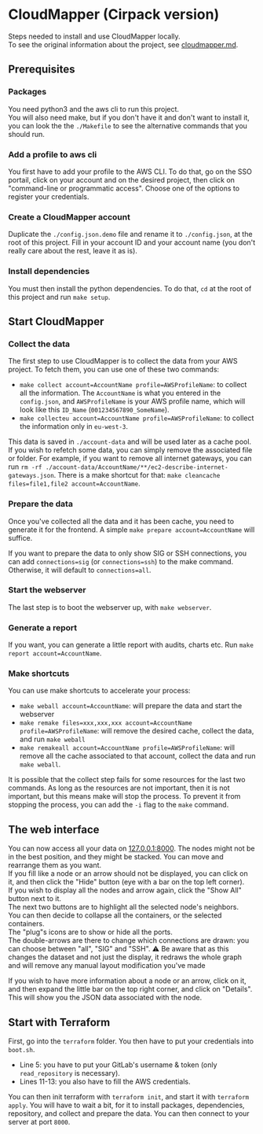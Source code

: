 # CloudMapper (Cirpack version)

Steps needed to install and use CloudMapper locally.\
To see the original information about the project, see [cloudmapper.md](./CLOUDMAPPER.md).

## Prerequisites

### Packages

You need python3 and the aws cli to run this project.\
You will also need make, but if you don't have it and don't want to install it, you can look the the `./Makefile` to
see the alternative commands that you should run.

### Add a profile to aws cli

You first have to add your profile to the AWS CLI. To do that, go on the SSO portail, click on your account and on the
desired project, then click on "command-line or programmatic access". Choose one of the options to register your
credentials.

### Create a CloudMapper account

Duplicate the `./config.json.demo` file and rename it to `./config.json`, at the root of this project. Fill in your
account ID and your account name (you don't really care about the rest, leave it as is).

### Install dependencies

You must then install the python dependencies. To do that, `cd` at the root of this project and run `make setup`.

## Start CloudMapper

### Collect the data

The first step to use CloudMapper is to collect the data from your AWS project. To fetch them, you can use one of these
two commands:
- `make collect account=AccountName profile=AWSProfileName`: to collect all the information. The
`AccountName` is what you entered in the `config.json`, and `AWSProfileName` is your AWS profile name, which
will look like this `ID_Name` (`001234567890_SomeName`).
- `make collecteu account=AccountName profile=AWSProfileName`: to collect the information only in
`eu-west-3`.

This data is saved in `./account-data` and will be used later as a cache pool. If you wish to refetch some data,
you can simply remove the associated file or folder. For example, if you want to remove all internet gateways, you can
run `rm -rf ./account-data/AccountName/**/ec2-describe-internet-gateways.json`. There is a make shortcut for
that: `make cleancache files=file1,file2 account=AccountName`.

### Prepare the data

Once you've collected all the data and it has been cache, you need to generate it for the frontend. A simple
`make prepare account=AccountName` will suffice.

If you want to prepare the data to only show SIG or SSH connections, you can add `connections=sig`
(or `connections=ssh`) to the make command. Otherwise, it will default to `connections=all`.

### Start the webserver

The last step is to boot the webserver up, with `make webserver`.

### Generate a report

If you want, you can generate a little report with audits, charts etc. Run `make report account=AccountName`.

### Make shortcuts

You can use make shortcuts to accelerate your process:
- `make weball account=AccountName`: will prepare the data and start the webserver
- `make remake files=xxx,xxx,xxx account=AccountName profile=AWSProfileName`: will remove the desired cache,
collect the data, and run `make weball`
- `make remakeall account=AccountName profile=AWSProfileName`: will remove all the cache associated to that
account, collect the data and run `make weball`.

It is possible that the collect step fails for some resources for the last two commands. As long as the resources are
not important, then it is not important, but this means make will stop the process. To prevent it from stopping the
process, you can add the `-i` flag to the `make` command.

## The web interface

You can now access all your data on [127.0.0.1:8000](http://127.0.0.1:8000). The nodes might not be in the best
position, and they might be stacked. You can move and rearrange them as you want.\
If you fill like a node or an arrow
should not be displayed, you can click on it, and then click the "Hide" button (eye with a bar on the top left corner).\
If you wish to display all the nodes and arrow again, click the "Show All" button next to it.\
The next two buttons are to highlight all the selected node's neighbors.\
You can then decide to collapse all the containers, or the selected containers.\
The "plug"s icons are to show or hide all the ports.\
The double-arrows are there to change which connections are drawn: you can choose between "all", "SIG" and "SSH".
:warning: Be aware that as this changes the dataset and not just the display, it redraws the whole graph and will remove any
manual layout modification you've made

If you wish to have more information about a node or an arrow, click on it, and then expand the little bar on the top
right corner, and click on "Details". This will show you the JSON data associated with the node.

## Start with Terraform

First, go into the `terraform` folder.
You then have to put your credentials into `boot.sh`.
- Line 5: you have to put your GitLab's username & token (only `read_repository` is necessary).
- Lines 11-13: you also have to fill the AWS credentials.

You can then init terraform with `terraform init`, and start it with `terraform apply`. You will have to wait a bit,
for it to install packages, dependencies, repository, and collect and prepare the data. You can then connect to your
server at port `8000`.
